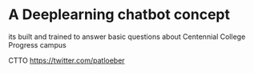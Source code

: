 # A Deeplearning chatbot concept 
its built and trained to answer basic questions about Centennial College Progress campus




CTTO https://twitter.com/patloeber

